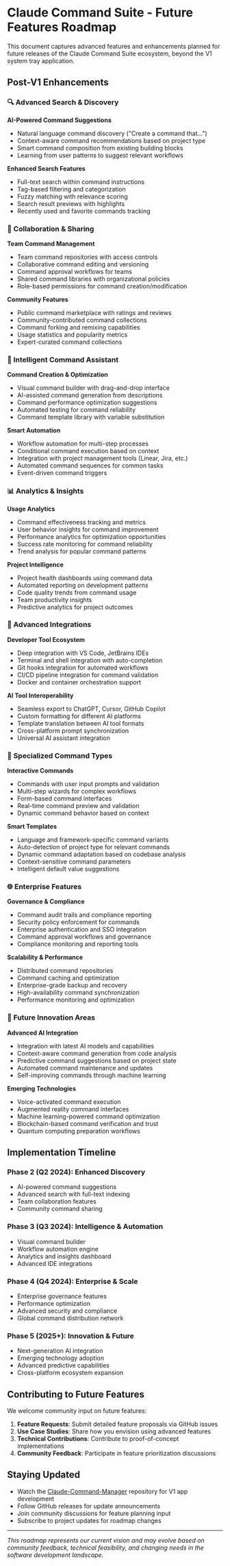# Claude Command Suite - Future Features Roadmap

This document captures advanced features and enhancements planned for future releases of the Claude Command Suite ecosystem, beyond the V1 system tray application.

## Post-V1 Enhancements

### 🔍 Advanced Search & Discovery

**AI-Powered Command Suggestions**
- Natural language command discovery ("Create a command that...")
- Context-aware command recommendations based on project type
- Smart command composition from existing building blocks
- Learning from user patterns to suggest relevant workflows

**Enhanced Search Features**
- Full-text search within command instructions
- Tag-based filtering and categorization
- Fuzzy matching with relevance scoring
- Search result previews with highlights
- Recently used and favorite commands tracking

### 🤝 Collaboration & Sharing

**Team Command Management**
- Team command repositories with access controls
- Collaborative command editing and versioning
- Command approval workflows for teams
- Shared command libraries with organizational policies
- Role-based permissions for command creation/modification

**Community Features**
- Public command marketplace with ratings and reviews
- Community-contributed command collections
- Command forking and remixing capabilities
- Usage statistics and popularity metrics
- Expert-curated command collections

### 🧠 Intelligent Command Assistant

**Command Creation & Optimization**
- Visual command builder with drag-and-drop interface
- AI-assisted command generation from descriptions
- Command performance optimization suggestions
- Automated testing for command reliability
- Command template library with variable substitution

**Smart Automation**
- Workflow automation for multi-step processes
- Conditional command execution based on context
- Integration with project management tools (Linear, Jira, etc.)
- Automated command sequences for common tasks
- Event-driven command triggers

### 📊 Analytics & Insights

**Usage Analytics**
- Command effectiveness tracking and metrics
- User behavior insights for command improvement
- Performance analytics for optimization opportunities
- Success rate monitoring for command reliability
- Trend analysis for popular command patterns

**Project Intelligence**
- Project health dashboards using command data
- Automated reporting on development patterns
- Code quality trends from command usage
- Team productivity insights
- Predictive analytics for project outcomes

### 🔗 Advanced Integrations

**Developer Tool Ecosystem**
- Deep integration with VS Code, JetBrains IDEs
- Terminal and shell integration with auto-completion
- Git hooks integration for automated workflows
- CI/CD pipeline integration for command validation
- Docker and container orchestration support

**AI Tool Interoperability**
- Seamless export to ChatGPT, Cursor, GitHub Copilot
- Custom formatting for different AI platforms
- Template translation between AI tool formats
- Cross-platform prompt synchronization
- Universal AI assistant integration

### 🎯 Specialized Command Types

**Interactive Commands**
- Commands with user input prompts and validation
- Multi-step wizards for complex workflows
- Form-based command interfaces
- Real-time command preview and validation
- Dynamic command behavior based on context

**Smart Templates**
- Language and framework-specific command variants
- Auto-detection of project type for relevant commands
- Dynamic command adaptation based on codebase analysis
- Context-sensitive command parameters
- Intelligent default value suggestions

### 🌐 Enterprise Features

**Governance & Compliance**
- Command audit trails and compliance reporting
- Security policy enforcement for commands
- Enterprise authentication and SSO integration
- Command approval workflows and governance
- Compliance monitoring and reporting tools

**Scalability & Performance**
- Distributed command repositories
- Command caching and optimization
- Enterprise-grade backup and recovery
- High-availability command synchronization
- Performance monitoring and optimization

### 🔮 Future Innovation Areas

**Advanced AI Integration**
- Integration with latest AI models and capabilities
- Context-aware command generation from code analysis
- Predictive command suggestions based on project state
- Automated command maintenance and updates
- Self-improving commands through machine learning

**Emerging Technologies**
- Voice-activated command execution
- Augmented reality command interfaces
- Machine learning-powered command optimization
- Blockchain-based command verification and trust
- Quantum computing preparation workflows

## Implementation Timeline

### Phase 2 (Q2 2024): Enhanced Discovery
- AI-powered command suggestions
- Advanced search with full-text indexing
- Team collaboration features
- Community command sharing

### Phase 3 (Q3 2024): Intelligence & Automation
- Visual command builder
- Workflow automation engine
- Analytics and insights dashboard
- Advanced IDE integrations

### Phase 4 (Q4 2024): Enterprise & Scale
- Enterprise governance features
- Performance optimization
- Advanced security and compliance
- Global command distribution network

### Phase 5 (2025+): Innovation & Future
- Next-generation AI integration
- Emerging technology adoption
- Advanced predictive capabilities
- Cross-platform ecosystem expansion

## Contributing to Future Features

We welcome community input on future features:

1. **Feature Requests**: Submit detailed feature proposals via GitHub issues
2. **Use Case Studies**: Share how you envision using advanced features
3. **Technical Contributions**: Contribute to proof-of-concept implementations
4. **Community Feedback**: Participate in feature prioritization discussions

## Staying Updated

- Watch the [Claude-Command-Manager](https://github.com/qdhenry/Claude-Command-Manager) repository for V1 app development
- Follow GitHub releases for update announcements
- Join community discussions for feature planning input
- Subscribe to project updates for roadmap changes

---

*This roadmap represents our current vision and may evolve based on community feedback, technical feasibility, and changing needs in the software development landscape.*
